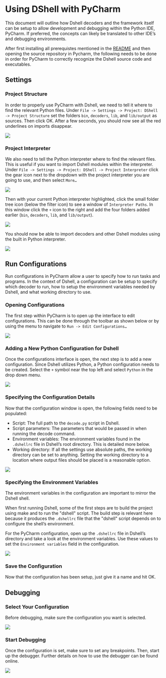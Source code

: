 # Using DShell with PyCharm

This document will outline how Dshell decoders and the framework itself can be setup to allow development and
debugging within the Python IDE, PyCharm. If preferred, the concepts can likely be translated to other IDE’s and debugging environments.

After first installing all prerequistes mentioned in the [README](../README.md) and then opening the source repository
in Pycharm, the following needs to be done in order for PyCharm to correctly recognize the Dshell source code and executables.


## Settings

### Project Structure
In order to properly use PyCharm with Dshell, we need to tell it where to find the relevant Python files.
Under `File -> Settings -> Project: DShell -> Project Structure` set the folders `bin`, `decoders`, `lib`, and `lib/output`
as sources. Then click OK. After a few seconds, you should now see all the red underlines on imports disappear.

![](image1.png)

### Project Interpreter
We also need to tell the Python interpreter where to find the relevant files. This is useful if you want to import
Dshell modules within the interpreter. Under `File -> Settings -> Project: DShell -> Project Interpreter` click the
gear icon next to the dropdown with the project interpreter you are going to use, and then select `More…`

![](image2.png)

Then with your current Python interpreter highlighted, click the small folder tree icon (below the filter icon) to see a
window of `Interpreter Paths`. In this window click the `+` icon to the right and add the four folders added earlier
(`bin`, `decoders`, `lib`, and `lib/output`).

![](image3.png)

You should now be able to import decoders and other Dshell modules using the built in Python interpreter.

![](image4.png)


## Run Configurations
Run configurations in PyCharm allow a user to specify how to run tasks and programs. In the context of Dshell, a
configuration can be setup to specify which decoder to run, how to setup the environment variables needed by Dshell, and what working directory to use.

### Opening Configurations
The first step within PyCharm is to open up the interface to edit configurations. This can be done through the toolbar as
shown below or by using the menu to navigate to `Run -> Edit Configurations…`

![](image5.png)

### Adding a New Python Configuration for Dshell
Once the configurations interface is open, the next step is to add a new configuration. Since Dshell utilizes Python, a
Python configuration needs to be created. Select the `+` symbol near the top left and select `Python` in the drop down menu.

![](image6.png)

### Specifying the Configuration Details
Now that the configuration window is open, the following fields need to be populated:

- Script: The full path to the `decode.py` script in Dshell.
- Script parameters: The parameters that would be passed in when running the decode command.
- Environment  variables: The environment variables found in the `.dshellrc` file in Dshell’s root directory. This is detailed more below.
- Working directory: If all the settings use absolute paths, the working directory can be set to anything. Setting the working directory to a location where output files should be placed is a reasonable option.

![](image7.png)

### Specifying the Environment Variables
The environment variables in the configuration are important to mirror the Dshell shell.

When first running Dshell, some of the first steps are to build the project using make and to run the "dshell" script.
The build step is relevant here because it produces the `.dshellrc` file that the "dshell" script depends on to configure the shell’s environment.

For the PyCharm configuration, open up the `.dshellrc` file in Dshell’s directory and take a look at the environment
variables. Use these values to set the `Environment variables` field in the configuration.

![](image8.png)

### Save the Configuration
Now that the configuration has been setup, just give it a name and hit OK.


## Debugging

### Select Your Configuration
Before debugging, make sure the configuration you want is selected.

![](image9.png)

### Start Debugging
Once the configuration is set, make sure to set any breakpoints. Then, start up the debugger. Further details on how to use the debugger can be found online.

![](image10.png)
